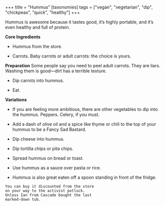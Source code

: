 +++
title = "Hummus"
[taxonomies]
tags = ["vegan", "vegetarian", "dip", "chickpeas", "quick", "healthy"]
+++

Hummus is awesome because it tastes good, it’s highly portable, and it’s even
healthy and full of protein.

**Core Ingredients**

- Hummus from the store.

- Carrots. Baby carrots or adult carrots: the choice is yours.

**Preparation**
Some people say you need to peel adult carrots. They are liars. Washing
them is good—dirt has a terrible texture.

- Dip carrots into hummus.

- Eat.

**Variations**

- If you are feeling more ambitious, there are other vegetables to dip into
  the hummus. Peppers. Celery, if you must.

- Add a dash of olive oil and a spice like thyme or chili to the top of your
  hummus to be a Fancy Sad Bastard.

- Dip cheese into hummus.

- Dip tortilla chips or pita chips.

- Spread hummus on bread or toast.

- Use hummus as a sauce over pasta
  or rice.

- Hummus is also great eaten off a
  spoon standing in front of the fridge.

```
You can buy it discounted from the store
on your way to the activist potluck.
Unless Ian from Cascade bought the last
marked-down tub.
```
